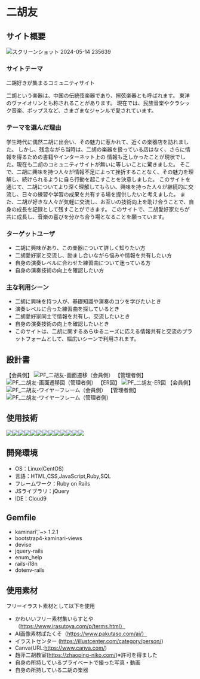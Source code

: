 # **二胡友**

## サイト概要
![スクリーンショット 2024-05-14 235639](https://github.com/takagi2943/takagi2943/assets/154996725/e51a57b0-ce29-486a-9ec9-032984097ea3)

### サイトテーマ
二胡好きが集まるコミュニティサイト

二胡という楽器は、中国の伝統弦楽器であり、擦弦楽器とも呼ばれます。
東洋のヴァイオリンとも称されることがあります。
現在では、民族音楽やクラシック音楽、ポップスなど、さまざまなジャンルで愛されています。

### テーマを選んだ理由
学生時代に偶然二胡に出会い、その魅力に惹かれて、近くの楽器店を訪れました。
しかし、残念ながら当時は、二胡の楽器を扱っている店はなく、さらに情報を得るための書籍やインターネット上の
情報も乏しかったことが現状でした。現在も二胡のコミュニティサイトが無いに等しいことに驚きました。
そこで、二胡に興味を持つ人々が情報不足によって挫折することなく、その魅力を理解し、続けられるように自ら行動を起こすことを決意しました。
このサイトを通じて、二胡についてより深く理解してもらい、興味を持った人々が継続的に交流し、日々の練習や学習の成果を共有する場を提供したいと考えました。
また、二胡が好きな人々が気軽に交流し、お互いの技術向上を助け合うことで、自身の成長を記録として残すことができます。
このサイトで、二胡愛好家たちが共に成長し、音楽の喜びを分かち合う場となることを願っています。

### ターゲットユーザ

- 二胡に興味があり、この楽器について詳しく知りたい方
- 二胡愛好家と交流し、励まし合いながら悩みや情報を共有したい方
- 自身の演奏レベルに合わせた練習曲について迷っている方
- 自身の演奏技術の向上を確認したい方



### 主な利用シーン

- 二胡に興味を持つ人が、基礎知識や演奏のコツを学びたいとき
- 演奏レベルに合った練習曲を探しているとき
- 二胡愛好家同士で情報を共有し、交流したいとき
- 自身の演奏技術の向上を確認したいとき
- このサイトは、二胡に関するあらゆるニーズに応える情報共有と交流のプラットフォームとして、幅広いシーンで利用されます。


## 設計書
【会員側】
![PF_二胡友-画面遷移（会員側）](https://github.com/takagi2943/niko_tomo/assets/154996725/90d84c96-f9ed-48e5-8f96-c1e7d32aa388)
【管理者側】
![PF_二胡友-画面遷移図（管理者側）](https://github.com/takagi2943/niko_tomo/assets/154996725/6a5006a4-4a11-4ef2-a14e-84a29c57cff7)
【ER図】
![PF_二胡友-ER図](https://github.com/takagi2943/niko_tomo/assets/154996725/199963d7-a0e5-45f5-a3b8-5bd3e95457c2)
【会員側】
![PF_二胡友-ワイヤーフレーム（会員側）](https://github.com/takagi2943/niko_tomo/assets/154996725/e4b24d23-b2e2-4b9d-b818-26fe869db436)
【管理者側】
![PF_二胡友-ワイヤーフレーム（管理者側）](https://github.com/takagi2943/niko_tomo/assets/154996725/d6fedab3-06bb-49de-8b7b-27f4c4fbaee5)

## 使用技術
[![](https://img.shields.io/badge/Ruby-CC342D?style=flat&logo=ruby&logoColor=white)](https://www.ruby-lang.org/)[![](https://img.shields.io/badge/Ruby_on_Rails-CC0000?style=flat&logo=ruby-on-rails&logoColor=white)](https://rubyonrails.org/)[![](https://img.shields.io/badge/HTML-1572B6?style=flat&logo=html5&logoColor=white&color=orange)](https://example.com)[![](https://img.shields.io/badge/CSS-1572B6?style=flat&logo=css3&logoColor=white)](https://www.w3.org/Style/CSS/Overview.en.html)[![](https://img.shields.io/badge/JavaScript-F7DF1E?style=flat&logo=javascript&logoColor=black)](https://developer.mozilla.org/en-US/docs/Web/JavaScript)[![](https://img.shields.io/badge/Bootstrap-563D7C?style=flat&logo=bootstrap&logoColor=white)](https://getbootstrap.com/)[![](https://img.shields.io/badge/GitHub-181717?style=flat&logo=github&logoColor=white)](https://github.com/)[![](https://img.shields.io/badge/Git-F05032?style=flat&logo=git&logoColor=white)](https://git-scm.com/)[![](https://img.shields.io/badge/Amazon_AWS-232F3E?style=flat&logo=amazon-aws&logoColor=white)](https://aws.amazon.com/)[![](https://img.shields.io/badge/Amazon_EC2-232F3E?style=flat&logo=amazon-ec2&logoColor=white)](https://aws.amazon.com/ec2/)[![](https://img.shields.io/badge/Amazon_RDS-232F3E?style=flat&logo=amazon-rds&logoColor=white)](https://aws.amazon.com/rds/)[![](https://img.shields.io/badge/Nginx-009639?style=flat&logo=nginx&logoColor=white)](https://nginx.org/)[![](https://img.shields.io/badge/MySQL-4479A1?style=flat&logo=mysql&logoColor=white)](https://www.mysql.com/)

## 開発環境
- OS：Linux(CentOS)
- 言語：HTML,CSS,JavaScript,Ruby,SQL
- フレームワーク：Ruby on Rails
- JSライブラリ：jQuery
- IDE：Cloud9

## Gemfile
- kaminari','~> 1.2.1
- bootstrap4-kaminari-views
- devise
- jquery-rails
- enum_help
- rails-i18n
- dotenv-rails

## 使用素材
フリーイラスト素材として以下を使用
- かわいいフリー素材集いらすとや（https://www.irasutoya.com/p/terms.html）
- AI画像素材ぱたくそ（https://www.pakutaso.com/ai/）
- イラストセンター (https://illustcenter.com/category/person/)
- Canva(URL:https://www.canva.com/)
- 趙萍二胡教室(https://zhaoping-niko.com/)※許可を得ました
- 自身の所持しているプライベートで撮った写真・動画
- 自身の所持している二胡の楽器
